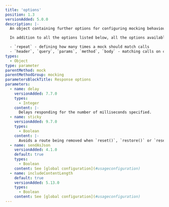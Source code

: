 ```yaml
---
title: 'options'
position: 1.3
versionAdded: 5.0.0
description: |-
  An object containing further options for configuring mocking behaviour.

  In addition to all the options listed below, all the options available for use when using an options object as the first argument to `.mock()` can also be passed in on the third argument. These include:

  - `repeat` - defining how many times a mock should match calls
  - `header`, `query`, `params`, `method`, `body` - matching calls on criteria other than the url
types:
  - Object
type: parameter
parentMethod: mock
parentMethodGroup: mocking
parametersBlockTitle: Response options
parameters:
  - name: delay
    versionAdded: 7.7.0
    types:
      - Integer
    content: |-
      Delays responding for the number of milliseconds specified.
  - name: sticky
    versionAdded: 9.7.0
    types:
      - Boolean
    content: |-
      Avoids a route being removed when `reset()`, `restore()` or `resetBehavior()` are called. *Note - this does not preserve the history of calls to the route*
  - name: sendAsJson
    versionAdded: 4.1.0
    default: true
    types:
      - Boolean
    content: See [global configuration](#usageconfiguration)
  - name: includeContentLength
    default: true
    versionAdded: 5.13.0
    types:
      - Boolean
    content: See [global configuration](#usageconfiguration)
---
```

